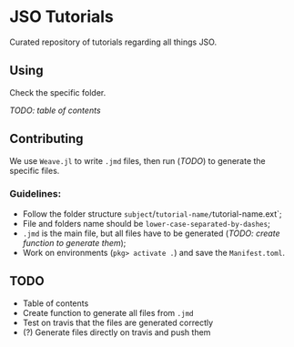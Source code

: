 # JSO Tutorials

Curated repository of tutorials regarding all things JSO.

## Using

Check the specific folder.

*TODO: table of contents*

## Contributing

We use `Weave.jl` to write `.jmd` files, then run (*TODO*) to generate the specific files.

### Guidelines:

- Follow the folder structure `subject`/`tutorial-name/`tutorial-name.ext`;
- File and folders name should be `lower-case-separated-by-dashes`;
- `.jmd` is the main file, but all files have to be generated (*TODO: create function to generate them*);
- Work on environments (`pkg> activate .`) and save the `Manifest.toml`.

## TODO

- Table of contents
- Create function to generate all files from `.jmd`
- Test on travis that the files are generated correctly
- (?) Generate files directly on travis and push them

